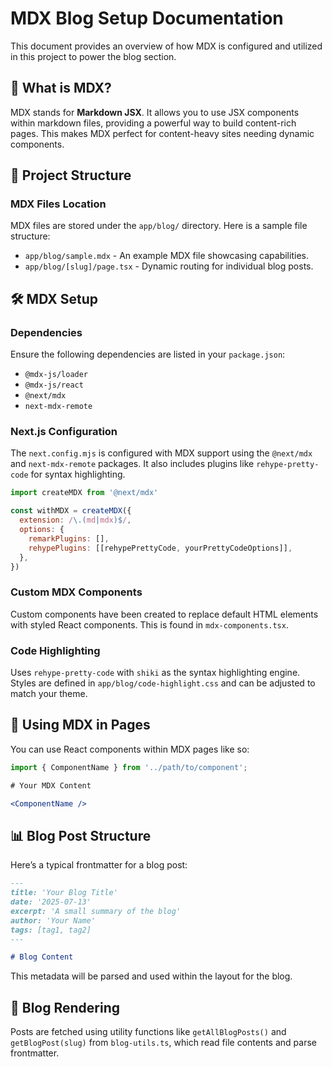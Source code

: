 # MDX Blog Setup Documentation

This document provides an overview of how MDX is configured and utilized in this project to power the blog section.

## 📄 What is MDX?

MDX stands for **Markdown JSX**. It allows you to use JSX components within markdown files, providing a powerful way to build content-rich pages. This makes MDX perfect for content-heavy sites needing dynamic components.

## 📂 Project Structure

### **MDX Files Location**

MDX files are stored under the `app/blog/` directory. Here is a sample file structure:

- `app/blog/sample.mdx` - An example MDX file showcasing capabilities.
- `app/blog/[slug]/page.tsx` - Dynamic routing for individual blog posts.

## 🛠️ MDX Setup

### **Dependencies**

Ensure the following dependencies are listed in your `package.json`:

- `@mdx-js/loader`
- `@mdx-js/react`
- `@next/mdx`
- `next-mdx-remote`

### **Next.js Configuration**

The `next.config.mjs` is configured with MDX support using the `@next/mdx` and `next-mdx-remote` packages. It also includes plugins like `rehype-pretty-code` for syntax highlighting.

```js
import createMDX from '@next/mdx'

const withMDX = createMDX({
  extension: /\.(md|mdx)$/,
  options: {
    remarkPlugins: [],
    rehypePlugins: [[rehypePrettyCode, yourPrettyCodeOptions]],
  },
})
```

### **Custom MDX Components**

Custom components have been created to replace default HTML elements with styled React components. This is found in `mdx-components.tsx`.

### **Code Highlighting**

Uses `rehype-pretty-code` with `shiki` as the syntax highlighting engine. Styles are defined in `app/blog/code-highlight.css` and can be adjusted to match your theme.

## 🚀 Using MDX in Pages

You can use React components within MDX pages like so:

```jsx
import { ComponentName } from '../path/to/component';

# Your MDX Content

<ComponentName />
```

## 📊 Blog Post Structure

Here’s a typical frontmatter for a blog post:

```md
---
title: 'Your Blog Title'
date: '2025-07-13'
excerpt: 'A small summary of the blog'
author: 'Your Name'
tags: [tag1, tag2]
---

# Blog Content
```

This metadata will be parsed and used within the layout for the blog.

## 📜 Blog Rendering

Posts are fetched using utility functions like `getAllBlogPosts()` and `getBlogPost(slug)` from `blog-utils.ts`, which read file contents and parse frontmatter.
